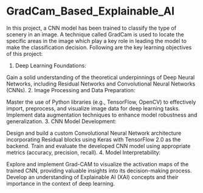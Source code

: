 # GradCam_Based_Explainable_AI
In this project, a CNN model has been trained to classify the type of scenery in an image. A technique called GradCam is used to locate the specific areas in the image which play a key role in 
leading the model to make the classification decision. 
Following are the key learning objectives of this project:

1. Deep Learning Foundations:

Gain a solid understanding of the theoretical underpinnings of Deep Neural Networks, including Residual Networks and Convolutional Neural Networks (CNNs).
2. Image Processing and Data Preparation:

Master the use of Python libraries (e.g., TensorFlow, OpenCV) to effectively import, preprocess, and visualize image data for deep learning tasks.
Implement data augmentation techniques to enhance model robustness and generalization.
3. CNN Model Development:

Design and build a custom Convolutional Neural Network architecture incorporating Residual blocks using Keras with TensorFlow 2.0 as the backend.
Train and evaluate the developed CNN model using appropriate metrics (accuracy, precision, recall).
4. Model Interpretability:

Explore and implement Grad-CAM to visualize the activation maps of the trained CNN, providing valuable insights into its decision-making process.
Develop an understanding of Explainable AI (XAI) concepts and their importance in the context of deep learning.
